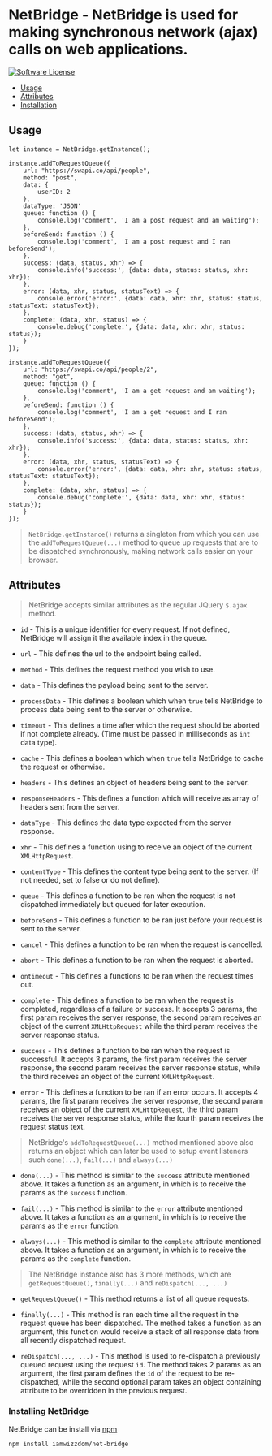 # NetBridge - NetBridge is used for making synchronous network (ajax) calls on web applications.

[![Software License](https://img.shields.io/badge/license-MIT-brightgreen.svg?style=flat-square)](LICENSE.md)

- [Usage](#usage)
- [Attributes](#attributes)
- [Installation](#installation)

<h2 id="usage"> Usage </h2>

```
let instance = NetBridge.getInstance();

instance.addToRequestQueue({
    url: "https://swapi.co/api/people",
    method: "post",
    data: {
        userID: 2
    },
    dataType: 'JSON'
    queue: function () {
        console.log('comment', 'I am a post request and am waiting');
    },
    beforeSend: function () {
        console.log('comment', 'I am a post request and I ran beforeSend');
    },
    success: (data, status, xhr) => {
        console.info('success:', {data: data, status: status, xhr: xhr});
    },
    error: (data, xhr, status, statusText) => {
        console.error('error:', {data: data, xhr: xhr, status: status, statusText: statusText});
    },
    complete: (data, xhr, status) => {
        console.debug('complete:', {data: data, xhr: xhr, status: status});
    }
});

instance.addToRequestQueue({
    url: "https://swapi.co/api/people/2",
    method: "get",
    queue: function () {
        console.log('comment', 'I am a get request and am waiting');
    },
    beforeSend: function () {
        console.log('comment', 'I am a get request and I ran beforeSend');
    },
    success: (data, status, xhr) => {
        console.info('success:', {data: data, status: status, xhr: xhr});
    },
    error: (data, xhr, status, statusText) => {
        console.error('error:', {data: data, xhr: xhr, status: status, statusText: statusText});
    },
    complete: (data, xhr, status) => {
        console.debug('complete:', {data: data, xhr: xhr, status: status});
    }
});
```

> `NetBridge.getInstance()` returns a singleton from which you can use the `addToRequestQueue(...)` method
to queue up requests that are to be dispatched synchronously, making network calls easier on your browser.

<h2 id="attributes"> Attributes </h2>

> NetBridge accepts similar attributes as the regular JQuery `$.ajax` method.

- `id` - This is a unique identifier for every request. If not defined, NetBridge will assign it the available index in the queue.

- `url` - This defines the url to the endpoint being called.

- `method` - This defines the request method you wish to use.

- `data` - This defines the payload being sent to the server.

- `processData` - This defines a boolean which when `true` tells NetBridge to process data being sent to the server or otherwise.

- `timeout` - This defines a time after which the request should be aborted if not complete already. (Time must be passed in milliseconds as `int` data type).

- `cache` - This defines a boolean which when `true` tells NetBridge to cache the request or otherwise.

- `headers` - This defines an object of headers being sent to the server. 

- `responseHeaders` - This defines a function which will receive as array of headers sent from the server.

- `dataType` - This defines the data type expected from the server response.

- `xhr` - This defines a function using to receive an object of the current `XMLHttpRequest`.

- `contentType` - This defines the content type being sent to the server. (If not needed, set to false or do not define).

- `queue` - This defines a function to be ran when the request is not dispatched immediately but queued for later execution.

- `beforeSend` - This defines a function to be ran just before your request is sent to the server.

- `cancel` - This defines a function to be ran when the request is cancelled.

- `abort` - This defines a function to be ran when the request is aborted.

- `ontimeout` - This defines a functions to be ran when the request times out.

- `complete` - This defines a function to be ran when the request is completed, regardless of a failure or success. It accepts 3 params, the first param receives the server response, the second param receives an object of the current `XMLHttpRequest` while the third param receives the server response status.

- `success` - This defines a function to be ran when the request is successful. It accepts 3 params, the first param receives the server response, the second param receives the server response status, while the third receives an object of the current `XMLHttpRequest`.

- `error` - This defines a function to be ran if an error occurs. It accepts 4 params, the first param receives the server response, the second param receives an object of the current `XMLHttpRequest`, the third param receives the server response status, while the fourth param receives the request status text.

> NetBridge's `addToRequestQueue(...)` method mentioned above also returns an object which can later be used to setup event listeners such `done(...)`, `fail(...)` and `always(...)`

- `done(...)` - This method is similar to the `success` attribute mentioned above. It takes a function as an argument, in which is to receive the params as the `success` function.

- `fail(...)` - This method is similar to the `error` attribute mentioned above. It takes a function as an argument, in which is to receive the params as the `error` function.

- `always(...)` - This method is similar to the `complete` attribute mentioned above. It takes a function as an argument, in which is to receive the params as the `complete` function.

> The NetBridge instance also has 3 more methods, which are `getRequestQueue()`, `finally(...)` and `reDispatch(..., ...)`

- `getRequestQueue()` - This method returns a list of all queue requests.

- `finally(...)` -  This method is ran each time all the request in the request queue has been dispatched. The method takes a function as an argument, this function would receive a stack of all response data from all recently dispatched request.

- `reDispatch(..., ...)` - This method is used to re-dispatch a previously queued request using the request `id`. The method takes 2 params as an argument, the first param defines the `id` of the request to be re-dispatched, while the second optional param takes an object containing attribute to be overridden in the previous request.


<h3 id="installation">Installing NetBridge</h3>

NetBridge can be install via [npm](https://www.npmjs.com/)

```$xslt
npm install iamwizzdom/net-bridge
```

